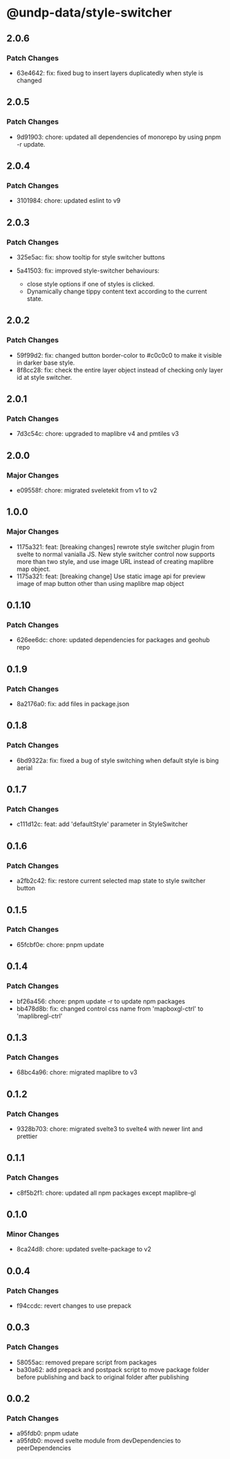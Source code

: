 # @undp-data/style-switcher

## 2.0.6

### Patch Changes

- 63e4642: fix: fixed bug to insert layers duplicatedly when style is changed

## 2.0.5

### Patch Changes

- 9d91903: chore: updated all dependencies of monorepo by using pnpm -r update.

## 2.0.4

### Patch Changes

- 3101984: chore: updated eslint to v9

## 2.0.3

### Patch Changes

- 325e5ac: fix: show tooltip for style switcher buttons
- 5a41503: fix: improved style-switcher behaviours:

  - close style options if one of styles is clicked.
  - Dynamically change tippy content text according to the current state.

## 2.0.2

### Patch Changes

- 59f99d2: fix: changed button border-color to #c0c0c0 to make it visible in darker base style.
- 8f8cc28: fix: check the entire layer object instead of checking only layer id at style switcher.

## 2.0.1

### Patch Changes

- 7d3c54c: chore: upgraded to maplibre v4 and pmtiles v3

## 2.0.0

### Major Changes

- e09558f: chore: migrated sveletekit from v1 to v2

## 1.0.0

### Major Changes

- 1175a321: feat: [breaking changes] rewrote style switcher plugin from svelte to normal vanialla JS. New style switcher control now supports more than two style, and use image URL instead of creating maplibre map object.
- 1175a321: feat: [breaking change] Use static image api for preview image of map button other than using maplibre map object

## 0.1.10

### Patch Changes

- 626ee6dc: chore: updated dependencies for packages and geohub repo

## 0.1.9

### Patch Changes

- 8a2176a0: fix: add files in package.json

## 0.1.8

### Patch Changes

- 6bd9322a: fix: fixed a bug of style switching when default style is bing aerial

## 0.1.7

### Patch Changes

- c111d12c: feat: add 'defaultStyle' parameter in StyleSwitcher

## 0.1.6

### Patch Changes

- a2fb2c42: fix: restore current selected map state to style switcher button

## 0.1.5

### Patch Changes

- 65fcbf0e: chore: pnpm update

## 0.1.4

### Patch Changes

- bf26a456: chore: pnpm update -r to update npm packages
- bb478d8b: fix: changed control css name from 'mapboxgl-ctrl' to 'maplibregl-ctrl'

## 0.1.3

### Patch Changes

- 68bc4a96: chore: migrated maplibre to v3

## 0.1.2

### Patch Changes

- 9328b703: chore: migrated svelte3 to svelte4 with newer lint and prettier

## 0.1.1

### Patch Changes

- c8f5b2f1: chore: updated all npm packages except maplibre-gl

## 0.1.0

### Minor Changes

- 8ca24d8: chore: updated svelte-package to v2

## 0.0.4

### Patch Changes

- f94ccdc: revert changes to use prepack

## 0.0.3

### Patch Changes

- 58055ac: removed prepare script from packages
- ba30a62: add prepack and postpack script to move package folder before publishing and back to original folder after publishing

## 0.0.2

### Patch Changes

- a95fdb0: pnpm udate
- a95fdb0: moved svelte module from devDependencies to peerDependencies
